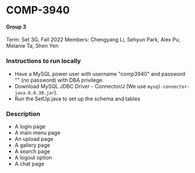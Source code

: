 # COMP-3940

#### Group 3
Term: Set 3G, Fall 2022
Members: Chengyang Li, Sehyun Park, Alex Pu, Melanie Ta, Shen Yen

### Instructions to run locally
- Have a MySQL power user with username "comp3940"
and password "" (no password) with DBA privilege.
- Download MySQL JDBC Driver - Connector/J
(We use `mysql-connector-java-8.0.30.jar`).
- Run the SetUp.java to set up the schema and tables

### Description
- A login page
- A main menu page
- An upload page
- A gallery page
- A search page
- A logout option
- A chat page
